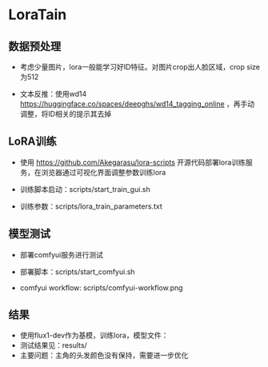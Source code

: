 # LoraTain

## 数据预处理

* 考虑少量图片，lora一般能学习好ID特征。对图片crop出人脸区域，crop size为512

* 文本反推：使用wd14 https://huggingface.co/spaces/deepghs/wd14_tagging_online ，再手动调整，将ID相关的提示其去掉

## LoRA训练

* 使用 https://github.com/Akegarasu/lora-scripts 开源代码部署lora训练服务，在浏览器通过可视化界面调整参数训练lora

* 训练脚本启动：scripts/start_train_gui.sh

* 训练参数：scripts/lora_train_parameters.txt

## 模型测试

* 部署comfyui服务进行测试

* 部署脚本：scripts/start_comfyui.sh

* comfyui workflow: scripts/comfyui-workflow.png

## 结果

* 使用flux1-dev作为基模，训练lora，模型文件： 
* 测试结果见：results/
* 主要问题：主角的头发颜色没有保持，需要进一步优化
